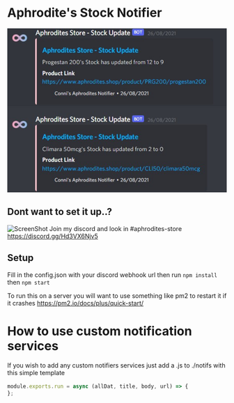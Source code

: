 # Aphrodite's Stock Notifier

![ScreenShot](https://raw.githubusercontent.com/ConniBug/aphrodites-notif/main/assets/ss.jpg)

## Dont want to set it up..?

![ScreenShot](https://raw.githubusercontent.com/ConniBug/aphrodites-notif/main/assets/discordss.jpg)
Join my discord and look in #aphrodites-store
https://discord.gg/Hd3VX6Njv5

## Setup
Fill in the config.json with your discord webhook url
then run `npm install`
then `npm start`

To run this on a server you will want to use something like pm2 to restart it if it crashes
https://pm2.io/docs/plus/quick-start/

# How to use custom notification services

If you wish to add any custom notifiers services just add a <name>.js to ./notifs with this simple template

```js
module.exports.run = async (allDat, title, body, url) => {
};
```
